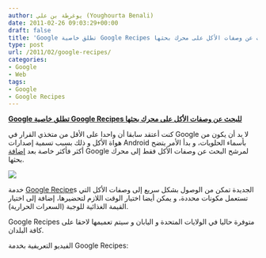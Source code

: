 ```yaml
---
author: يوغرطة بن علي (Youghourta Benali)
date: 2011-02-26 09:03:29+00:00
draft: false
title: 'Google تطلق خاصية Google Recipes للبحث عن وصفات الأكل على محرك بحثها '
type: post
url: /2011/02/google-recipes/
categories:
- Google
- Web
tags:
- Google
- Google Recipes
---
```


**[Google تطلق خاصية Google Recipes للبحث عن وصفات الأكل على محرك بحثها](http://www.it-scoop.com/2011/02/google-recipes/)**


كنت أعتقد سابقا أن واحدا على الأقل من متخذي القرار في Google لا بد أن يكون من هواة الأكل و ذلك بسبب تسمية إصدارات Android بأسماء الحلويات، و بدأ الأمر يتضح أكثر فأكثر خاصة بعد [إضافة](http://googleblog.blogspot.com/2011/02/slice-and-dice-your-recipe-search.html) Google لمرشح البحث عن وصفات الأكل فقط إلى محرك بحثها.



[![](http://www.google.com/landing/recipes/screen.png)
](http://www.it-scoop.com/2011/02/google-recipes/)

خدمة [Google Recipe](http://www.google.com/landing/recipes/)s الجديدة تمكن من الوصول بشكل سريع إلى وصفات الأكل التي تستعمل مكونات محددة، و يمكن أيضا اختيار الوقت اللازم لتحضيرها، إضافة إلى اختيار القيمة الغذائية للوجبة (السعرات الحرارية).

Google Recipes متوفرة حاليا في الولايات المتحدة و اليابان و سيتم تعميمها لاحقا على كافة البلدان.

الفيديو التعريفية بخدمة Google Recipes:



<!-- more -->


<object width="640" height="390"><embed src="http://www.youtube.com/v/IsUN1dUbbM8?fs=1&hl=fr_FR" allowscriptaccess="always" height="390" width="640" allowfullscreen="true" type="application/x-shockwave-flash"></embed></object>
